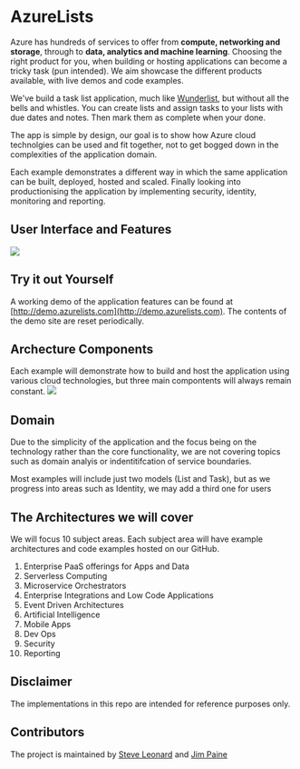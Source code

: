 # AzureLists

Azure has hundreds of services to offer from **compute, networking and storage**, through to **data, analytics and machine learning**. Choosing the right product for you, when building or hosting applications can become a tricky task (pun intended). We aim showcase the different products available, with live demos and code examples.

We've build a task list application, much like [Wunderlist](https://www.wunderlist.com), but without all the bells and whistles. You can create lists and assign tasks to your lists with due dates and notes. Then mark them as complete when your done.

The app is simple by design, our goal is to show how Azure cloud technolgies can be used and fit together, not to get bogged down in the complexities of the application domain.

Each example demonstrates a different way in which the same application can be built, deployed, hosted and scaled. Finally looking into productionising the application by implementing security, identity, monitoring and reporting.

## User Interface and Features
![](http://www.azurelists.com/images/userinterface.png)

## Try it out Yourself
A working demo of the application features can be found at [http://demo.azurelists.com](http://demo.azurelists.com). The contents of the demo site are reset periodically.

## Archecture Components
Each example will demonstrate how to build and host the application using various cloud technologies, but three main compontents will always remain constant.
![](http://www.azurelists.com/images/ArchitectureOverview.png)

## Domain
Due to the simplicity of the application and the focus being on the technology rather than the core functionality, we are not covering topics such as domain analyis or indentitifcation of service boundaries.

Most examples will include just two models (List and Task), but as we progress into areas such as Identity, we may add a third one for users

## The Architectures we will cover
We will focus 10 subject areas. Each subject area will have example architectures and code examples hosted on our GitHub.

1. Enterprise PaaS offerings for Apps and Data 
2. Serverless Computing
3. Microservice Orchestrators
4. Enterprise Integrations and Low Code Applications
5. Event Driven Architectures
6. Artificial Intelligence
7. Mobile Apps
8. Dev Ops
9. Security
10. Reporting

## Disclaimer
The implementations in this repo are intended for reference purposes only.

## Contributors
The project is maintained by [Steve Leonard](https://twitter.com/Steve_Leonard) and [Jim Paine](https://twitter.com/jimpaine_io) 

